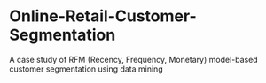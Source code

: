 ﻿# Online-Retail-Customer-Segmentation
 
A case study of RFM (Recency, Frequency, Monetary) model-based customer segmentation using data mining
